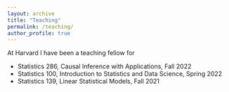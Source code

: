 ```yaml
---
layout: archive
title: "Teaching"
permalink: /teaching/
author_profile: true
---
```


At Harvard I have been a teaching fellow for
* Statistics 286, Causal Inference with Applications, Fall 2022   
* Statistics 100, Introduction to Statistics and Data Science, Spring 2022  
* Statistics 139, Linear Statistical Models, Fall 2021

